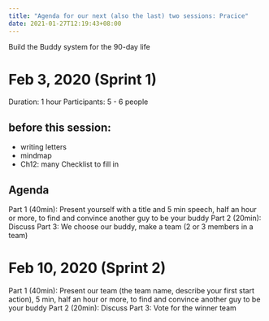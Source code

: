 ```yaml
---
title: "Agenda for our next (also the last) two sessions: Pracice"
date: 2021-01-27T12:19:43+08:00
---
```


Build the Buddy system for the 90-day life
 
# Feb 3, 2020 (Sprint 1)

Duration: 1 hour
Participants: 5 - 6 people 

## before this session: 
- writing letters
- mindmap
- Ch12: many Checklist to fill in

## Agenda
Part 1 (40min): Present yourself with a title and 5 min speech, half an hour or more, to find and convince another guy to be your buddy
Part 2 (20min): Discuss
Part 3: We choose our buddy, make a team (2 or 3 members in a team)


# Feb 10, 2020 (Sprint 2)
Part 1 (40min): Present our team (the team name, describe your first start action), 5 min, half an hour or more, to find and convince another guy to be your buddy
Part 2 (20min): Discuss
Part 3: Vote for the winner team